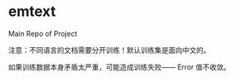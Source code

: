 emtext
======

Main Repo of Project

注意：不同语言的文档需要分开训练！默认训练集是面向中文的。

如果训练数据本身矛盾太严重，可能造成训练失败—— Error 值不收敛。

